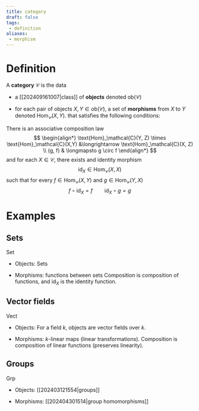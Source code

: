 ```yaml
---
title: category
draft: false
tags:
 - definition
aliases:
 - morphism
---
```


# Definition
A **category** $\mathcal{C}$ is the data 
- a [[202409161007|class]] of **objects** denoted $\text{ob}(\mathcal{C})$

- for each pair of objects $X,Y \in \text{ob}(\mathcal{C})$, a set of **morphisms** from $X$ to $Y$ denoted $\text{Hom}_\mathcal{C}(X,Y)$.
that satisfies the following conditions: 

There is an associative composition law 
$$
\begin{align*}
\text{Hom}_\mathcal{C}(Y, Z) \times \text{Hom}_\mathcal{C}(X,Y) &\longrightarrow \text{Hom}_\mathcal{C}(X, Z) \\
(g, f) & \longmapsto g \circ f
\end{align*}
$$
and for each $X \in \mathcal{C}$, there exists and identity morphism 
$$
\text{id}_X \in \text{Hom}_\mathcal{C}(X,X)
$$
such that for every $f \in \text{Hom}_\mathcal{C}(X,Y)$ and $g \in \text{Hom}_\mathcal{C}(Y, X)$
$$
f \circ \text{id}_X = f \qquad  \text{id}_X \circ g = g
$$

# Examples
## Sets
$\text{Set}$
- Objects: Sets

- Morphisms: functions between sets 
Composition is composition of functions, and $\text{id}_X$ is the identity function.  

## Vector fields
$\text{Vect}$
- Objects: For a field $k$, objects are vector fields over $k$. 

- Morphisms: $k$-linear maps (linear transformations).
Composition is composition of linear functions (preserves linearity).

## Groups
$\text{Grp}$ 
- Objects: [[202403121554|groups]]

- Morphisms: [[202404301514|group homomorphisms]]